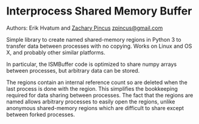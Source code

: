 # Interprocess Shared Memory Buffer

Authors: Erik Hvatum and [Zachary Pincus](http://zplab.wustl.edu) <zpincus@gmail.com>

Simple library to create named shared-memory regions in Python 3 to transfer data between processes with no copying. Works on Linux and OS X, and probably other similar platforms.

In particular, the ISMBuffer code is optimized to share numpy arrays between processes, but arbitrary data can be stored.

The regions contain an internal reference count so are deleted when the last process is done with the region.
This simplifies the bookkeeping required for data sharing between processes.
The fact that the regions are named allows arbitrary processes to easily open the regions,
unlike anonymous shared-memory regions which are difficult to share except between forked processes.
